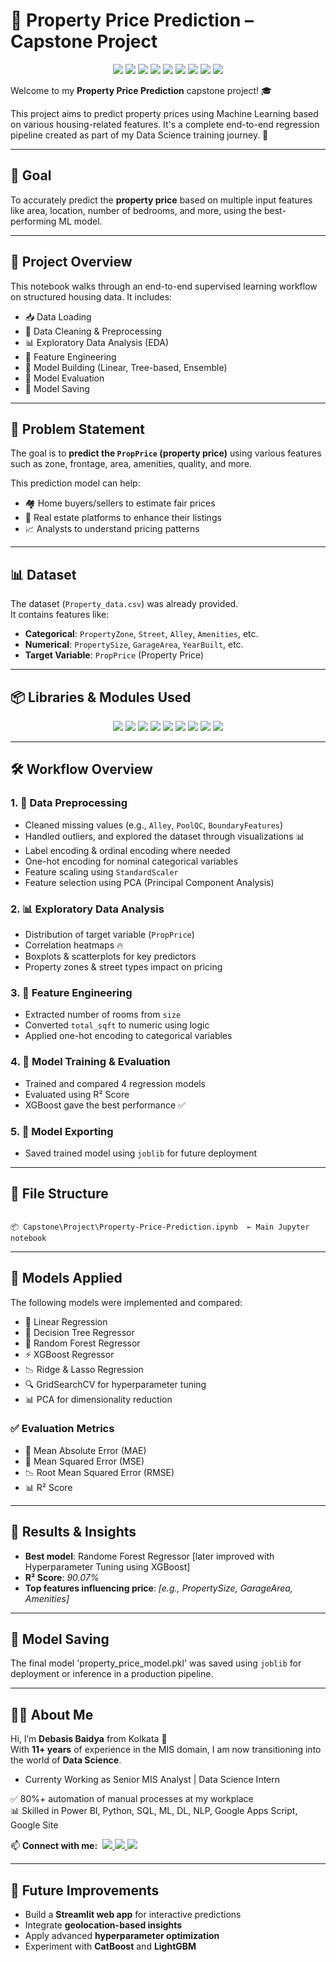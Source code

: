 # 🏡 Property Price Prediction – Capstone Project

<p align="center">
  <img src="https://img.shields.io/badge/pandas-Used-0A74DA?logo=pandas&logoColor=white" />
  <img src="https://img.shields.io/badge/numpy-Used-4D77CF?logo=numpy&logoColor=white" />
  <img src="https://img.shields.io/badge/matplotlib-Used-007ACC?logo=matplotlib&logoColor=white" />
  <img src="https://img.shields.io/badge/seaborn-Used-2D3E50?logo=seaborn&logoColor=white" />
  <img src="https://img.shields.io/badge/scikit--learn-Used-F7931E?logo=scikit-learn&logoColor=white" />
  <img src="https://img.shields.io/badge/xgboost-Used-FF6600?logo=python&logoColor=white" />
  <img src="https://img.shields.io/badge/joblib-Used-13AA52?logo=python&logoColor=white" />
  <img src="https://img.shields.io/badge/warnings-Used-B0B0B0" />
  <img src="https://img.shields.io/badge/math-Used-8E8E8E" />
</p>

Welcome to my **Property Price Prediction** capstone project! 🎓  

This project aims to predict property prices using Machine Learning based on various housing-related features. It's a complete end-to-end regression pipeline created as part of my Data Science training journey. 🚀

---

## 🎯 Goal

To accurately predict the **property price** based on multiple input features like area, location, number of bedrooms, and more, using the best-performing ML model.

---

## 📂 Project Overview

This notebook walks through an end-to-end supervised learning workflow on structured housing data. It includes:

- 📥 Data Loading  
- 🧹 Data Cleaning & Preprocessing  
- 📊 Exploratory Data Analysis (EDA)  
- 🧠 Feature Engineering  
- 🤖 Model Building (Linear, Tree-based, Ensemble)  
- 🧪 Model Evaluation  
- 💾 Model Saving

---

## 🧠 Problem Statement

The goal is to **predict the `PropPrice` (property price)** using various features such as zone, frontage, area, amenities, quality, and more.

This prediction model can help:

- 🏘️ Home buyers/sellers to estimate fair prices  
- 🏢 Real estate platforms to enhance their listings  
- 📈 Analysts to understand pricing patterns

---

## 📊 Dataset

The dataset (`Property_data.csv`) was already provided.  
It contains features like:

- **Categorical**: `PropertyZone`, `Street`, `Alley`, `Amenities`, etc.  
- **Numerical**: `PropertySize`, `GarageArea`, `YearBuilt`, etc.  
- **Target Variable**: `PropPrice` (Property Price)

---

## 📦 Libraries & Modules Used

<p align="center">
  <img src="https://img.shields.io/badge/pandas-Used-blue?logo=pandas&logoColor=white" />
  <img src="https://img.shields.io/badge/numpy-Used-blue?logo=numpy&logoColor=white" />
  <img src="https://img.shields.io/badge/matplotlib-Used-blue?logo=matplotlib&logoColor=white" />
  <img src="https://img.shields.io/badge/seaborn-Used-blue?logo=seaborn&logoColor=white" />
  <img src="https://img.shields.io/badge/scikit--learn-Used-blue?logo=scikitlearn&logoColor=white" />
  <img src="https://img.shields.io/badge/xgboost-Used-blue?logo=python&logoColor=white" />
  <img src="https://img.shields.io/badge/joblib-Used-blue?logo=python&logoColor=white" />
  <img src="https://img.shields.io/badge/warnings-Used-lightgrey" />
  <img src="https://img.shields.io/badge/math-Used-lightgrey" />
</p>

---

## 🛠️ Workflow Overview

### 1. 🧹 Data Preprocessing
- Cleaned missing values (e.g., `Alley`, `PoolQC`, `BoundaryFeatures`)
- Handled outliers, and explored the dataset through visualizations 📊
- Label encoding & ordinal encoding where needed
- One-hot encoding for nominal categorical variables
- Feature scaling using `StandardScaler`
- Feature selection using PCA (Principal Component Analysis)

### 2. 📊 Exploratory Data Analysis
- Distribution of target variable (`PropPrice`)
- Correlation heatmaps 🔥
- Boxplots & scatterplots for key predictors
- Property zones & street types impact on pricing

### 3. 🔧 Feature Engineering
- Extracted number of rooms from `size`
- Converted `total_sqft` to numeric using logic
- Applied one-hot encoding to categorical variables

### 4. 🤖 Model Training & Evaluation
- Trained and compared 4 regression models
- Evaluated using R² Score
- XGBoost gave the best performance ✅

### 5. 💾 Model Exporting
- Saved trained model using `joblib` for future deployment

---

## 📁 File Structure

```

📦 Capstone\Project\Property-Price-Prediction.ipynb  ← Main Jupyter notebook

```

---

## 🤖 Models Applied

The following models were implemented and compared:

- 📏 Linear Regression  
- 🌳 Decision Tree Regressor  
- 🌲 Random Forest Regressor  
- ⚡ XGBoost Regressor  
- 📉 Ridge & Lasso Regression  
- 🔍 GridSearchCV for hyperparameter tuning  
- 📊 PCA for dimensionality reduction

### ✅ Evaluation Metrics

- 📐 Mean Absolute Error (MAE)  
- 🧮 Mean Squared Error (MSE)  
- 📉 Root Mean Squared Error (RMSE)  
- 📊 R² Score

---

## 🧪 Results & Insights

- **Best model**: Randome Forest Regressor [later improved with Hyperparameter Tuning using XGBoost]
- **R² Score**: *90.07%*  
- **Top features influencing price**: *[e.g., PropertySize, GarageArea, Amenities]*

---

## 💾 Model Saving

The final model 'property_price_model.pkl' was saved using `joblib` for deployment or inference in a production pipeline.

---

## 🙋‍♂️ About Me

Hi, I’m **Debasis Baidya** from Kolkata 👋  
With **11+ years** of experience in the MIS domain, I am now transitioning into the world of **Data Science**.
- Currenty Working as Senior MIS Analyst | Data Science Intern 

✅ 80%+ automation of manual processes at my workplace  
📊 Skilled in Power BI, Python, SQL, ML, DL, NLP, Google Apps Script, Google Site  
<p align="left">
  📫 <strong>Connect with me:</strong>&nbsp;

  <a href="https://www.linkedin.com/in/debasisbaidya">
    <img src="https://img.shields.io/badge/LinkedIn-View_Profile-blue?logo=linkedin&logoColor=white" />
  </a>

  <a href="mailto:speak2debasis@gmail.com">
    <img src="https://img.shields.io/badge/Gmail-Mail_Me-red?logo=gmail&logoColor=white" />
  </a>

  <a href="https://api.whatsapp.com/send?phone=918013316086&text=Hi%20Debasis!">
    <img src="https://img.shields.io/badge/WhatsApp-Message-green?logo=whatsapp&logoColor=white" />
  </a>
</p>

---

## 🚀 Future Improvements

- Build a **Streamlit web app** for interactive predictions  
- Integrate **geolocation-based insights**  
- Apply advanced **hyperparameter optimization**  
- Experiment with **CatBoost** and **LightGBM**
